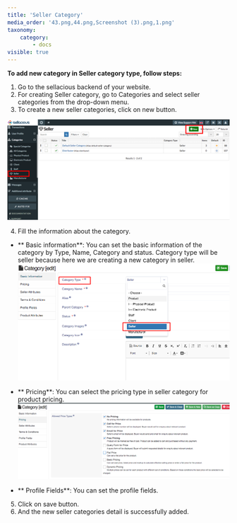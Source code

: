 ```yaml
---
title: 'Seller Category'
media_order: '43.png,44.png,Screenshot (3).png,1.png'
taxonomy:
    category:
        - docs
visible: true
---
```


**To add new category in Seller category type, follow steps:**

1. Go to the sellacious backend of your website.
2. For creating Seller category, go to Categories and select seller categories from the drop-down menu.
3. To create a new seller categories, click on new button.

![](43.png)

4. Fill the information about the category.

* ** Basic information**: You can set the basic information of the category by Type, Name, Category and status. Category       type will be seller because here we are creating a new category in seller.
![Screenshot%20%283%29](Screenshot%20%283%29.png "Screenshot%20%283%29")

* ** Pricing**: You can select the pricing type in seller category for product pricing.
![1](1.png "1")

* ** Profile Fields**: You can set the profile fields.

5. Click on save button.
6. And the new seller categories detail is successfully added.
